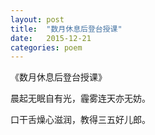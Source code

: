 ```yaml
---
layout: post
title:  "数月休息后登台授课"
date:   2015-12-21
categories: poem
---
```

《数月休息后登台授课》

晨起无眠自有光，霾雾连天亦无妨。

口干舌燥心滋润，教得三五好儿郎。